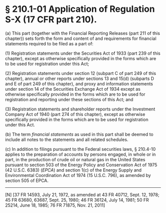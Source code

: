# § 210.1-01   Application of Regulation S-X (17 CFR part 210).

(a) This part (together with the Financial Reporting Releases (part 211 of this chapter)) sets forth the form and content of and requirements for financial statements required to be filed as a part of:


(1) Registration statements under the Securities Act of 1933 (part 239 of this chapter), except as otherwise specifically provided in the forms which are to be used for registration under this Act;


(2) Registration statements under section 12 (subpart C of part 249 of this chapter), annual or other reports under sections 13 and 15(d) (subparts D and E of part 249 of this chapter), and proxy and information statements under section 14 of the Securities Exchange Act of 1934 except as otherwise specifically provided in the forms which are to be used for registration and reporting under these sections of this Act; and


(3) Registration statements and shareholder reports under the Investment Company Act of 1940 (part 274 of this chapter), except as otherwise specifically provided in the forms which are to be used for registration under this Act.


(b) The term *financial statements* as used in this part shall be deemed to include all notes to the statements and all related schedules.


(c) In addition to filings pursuant to the Federal securities laws, § 210.4-10 applies to the preparation of accounts by persons engaged, in whole or in part, in the production of crude oil or natural gas in the United States pursuant to section 503 of the Energy Policy and Conservation Act of 1975 (42 U.S.C. 6383) (*EPCA*) and section 1(c) of the Energy Supply and Environmental Coordination Act of 1974 (15 U.S.C. 796), as amended by section 505 of EPCA.



---

[N] [37 FR 14593, July 21, 1972, as amended at 43 FR 40712, Sept. 12, 1978; 45 FR 63680, 63687, Sept. 25, 1980; 46 FR 36124, July 14, 1981; 50 FR 25214, June 18, 1985; 76 FR 71875, Nov. 21, 2011]




